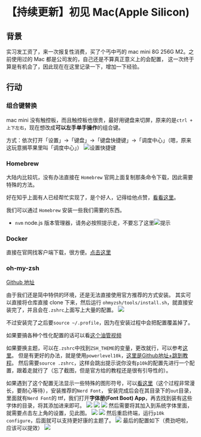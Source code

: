 # 【持续更新】初见 Mac(Apple Silicon)

## 背景

实习发工资了，来一次报复性消费，买了个丐中丐的 mac mini 8G 256G M2。之前使用过的 Mac 都是公司发的，自己还是不算真正意义上的会配置，
这一次终于算是有机会了，因此现在在这里记录一下，增加一下经验。

## 行动

### 组合键替换

mac mini 没有触控板，而且触控板也很贵，最好用键盘来切屏，原来的是`ctrl + 上下左右`，现在想改成**可以左手单手操作**的组合键。

方式：依次打开「设置」->「键盘」->「键盘快捷键」->「调度中心」（嗯，原来这玩意搁苹果里叫「调度中心」）
![设置快捷键](assets/apple-set-keyboard.png)

### Homebrew

大陆内比较坑，没有办法直接在 `Homebrew` 官网上面复制那条命令下载，因此需要特殊的方法。

好在知乎上面有人已经帮忙实现了，是个好人，记得给他点赞，[看看这里](https://zhuanlan.zhihu.com/p/111014448)。

我们可以通过 `Homebrew` 安装一些我们需要的东西。
- `nvm` node.js 版本管理器，请务必按照提示走，不要忘了这里![提示](assets/install-nvm-attention.png)

### Docker

直接在官网找客户端下载，很方便。[点击这里](https://www.docker.com/get-started/)

### oh-my-zsh

[Github 地址](https://github.com/ohmyzsh/ohmyzsh)

由于我们还是简中特供的环境，还是无法直接使用官方推荐的方式安装。
其实可以直接将仓库直接 clone 下来，然后运行 `ohmyzsh/tools/install.sh`，就直接安装完了，并且会在`.zshrc`上面写上大量的配置。
![](assets/install-omz.png)

不过安装完了之后要`source ~/.profile`，因为在安装过程中会把配置覆盖掉了。

如果要搞各种个性化配置的话可以看[这个油管视频](https://www.youtube.com/watch?v=d4bTkiftBOk&t=324s)

如果要换主题，可以在`.zshrc`中找到`ZSH_THEME`的变量，更改就行，可以参考[这里](https://github.com/ohmyzsh/ohmyzsh#themes)。
但是有更好的办法，就是使用`powerlevel10k`，[这里是Github地址+跳到教程](https://github.com/romkatv/powerlevel10k#oh-my-zsh)。
然后需要`source .zshrc`，这样会跳出提示说你没有`p10k`的配置先进行一个配置，跟着走就行了（忘了截图，但是官方给的教程还是很有引导性的）。

如果遇到了这个配置无法显示一些特殊的图形符号，可以[看这里](https://github.com/romkatv/powerlevel10k/blob/master/README.md#icons-glyphs-or-powerline-symbols-dont-render)（这个过程非常漫长，要耐心等待），安装推荐的`Nerd Font`，
安装完成后会在其目录下的`out`目录，里面就有`Nerd Font`的 ttf，我们打开**字体册(Font Boot) App**，再去找到装有这些字体的目录，将其添加进来即可。
![](./assets/font-book.png)
![](./assets/add-font.png)
![](./assets/add-font2.png)
然后需要将其加入到系统字体里面，就需要点击左上角的设置，见此图。
![](./assets/open-shell-settings.png)
![](./assets/open-shell-settings2.png)
然后重启终端，运行`p10k configure`，后面就可以支持更好康的主题了。
![](./assets/support-more-font.png)
最后的配置如下（费劲吧啦，应该可以提效）
![](./assets/final-config.png)